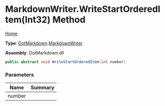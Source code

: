 # MarkdownWriter\.WriteStartOrderedItem\(Int32\) Method

[Home](../../../README.md)

**Type**: [DotMarkdown](../../README.md)\.[MarkdownWriter](../README.md)

**Assembly**: DotMarkdown\.dll

```csharp
public abstract void WriteStartOrderedItem(int number)
```

### Parameters

| Name | Summary |
| ---- | ------- |
| number | |

